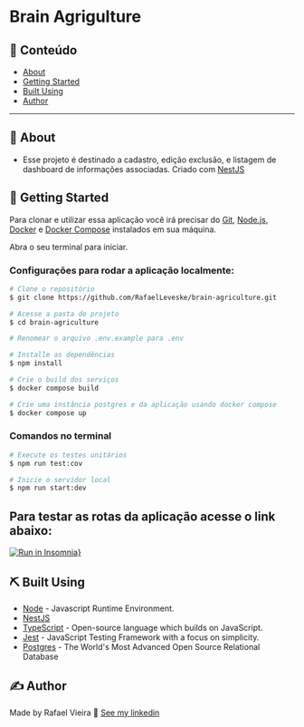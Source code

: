 # Brain Agrigulture

## 📝 Conteúdo

- [About](#about)
- [Getting Started](#getting_started)
- [Built Using](#built_using)
- [Author](#authors)

---

## 🏁 About <a name = "about"></a>

- Esse projeto é destinado a cadastro, edição exclusão, e listagem de dashboard de informações associadas. Criado com [NestJS](https://nestjs.com/)

## 🏁 Getting Started <a name = "getting_started"></a>
Para clonar e utilizar essa aplicação você irá precisar do [Git](https://git-scm.com), [Node.js](https://nodejs.org/en/), [Docker](https://www.docker.com/) e [Docker Compose](https://docs.docker.com/compose/install/) instalados em sua máquina.

Abra o seu terminal para iniciar.

### Configurações para rodar a aplicação localmente:

```bash
# Clone o repositório
$ git clone https://github.com/RafaelLeveske/brain-agriculture.git

# Acesse a pasta do projeto
$ cd brain-agriculture

# Renomear o arquivo .env.example para .env

# Installe as dependências
$ npm install

# Crie o build dos serviços
$ docker compose build

# Crie uma instância postgres e da aplicação usando docker compose
$ docker compose up

```

### Comandos no terminal

```bash
# Execute os testes unitários
$ npm run test:cov

# Inicie o servidor local
$ npm run start:dev
```

## Para testar as rotas da aplicação acesse o link abaixo:

[![Run in Insomnia}](https://insomnia.rest/images/run.svg)](https://insomnia.rest/run/?label=brain-agriculture&uri=https%3A%2F%2Fraw.githubusercontent.com%2FRafaelLeveske%2Fbrain-agriculture%2Fmaster%2FInsomnia_brain_agriculture.json)


## ⛏️ Built Using <a name = "built_using"></a>

- [Node](https://nodejs.org/en/) - Javascript Runtime Environment.
- [NestJS](https://nestjs.com/)
- [TypeScript](https://www.typescriptlang.org/) - Open-source language which builds on JavaScript.
- [Jest](https://jestjs.io/) - JavaScript Testing Framework with a focus on simplicity.
- [Postgres](https://www.postgresql.org/) - The World's Most Advanced Open Source Relational Database

## ✍️ Author <a name = "authors"></a>

Made by Rafael Vieira 👋 [See my linkedin](https://www.linkedin.com/in/rafael-vieira-506331182/)
